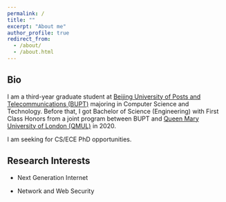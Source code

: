 ```yaml
---
permalink: /
title: ""
excerpt: "About me"
author_profile: true
redirect_from: 
  - /about/
  - /about.html
---
```


## Bio

I am a third-year graduate student at [Beijing University of Posts and Telecommunications (BUPT)](https://en.wikipedia.org/wiki/Beijing_University_of_Posts_and_Telecommunications) majoring in Computer Science and Technology. Before that, I got Bachelor of Science (Engineering) with First Class Honors from a joint program between BUPT and [Queen Mary University of London (QMUL)](https://www.qmul.ac.uk/) in 2020.

I am seeking for CS/ECE PhD opportunities.

## Research Interests

- Next Generation Internet

- Network and Web Security

<script async src="//static.getclicky.com/101381430.js"></script>
<noscript><p><img alt="Clicky" width="1" height="1" src="//in.getclicky.com/101381430ns.gif" /></p></noscript>